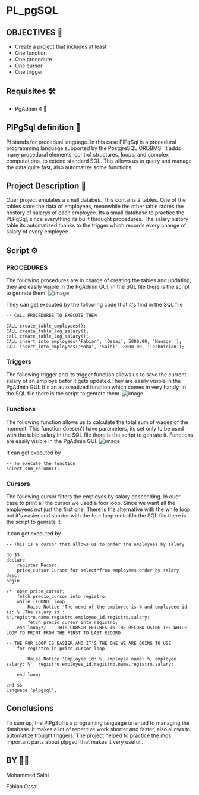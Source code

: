 # PL_pgSQL

## OBJECTIVES 🎯
- Create a project that includes at least
- One function
- One procedure
- One cursor
- One trigger

## Requisites 🛠
- PgAdmin 4 🐘

## PlPgSql definition 🐘
Pl stands for procedual language. In this case PlPgSql  is a procedural programming language supported by the PostgreSQL ORDBMS. It  adds many procedural elements, control structures, loops, and complex computations, to extend standard SQL. This allows us to query and manage the data quite fast, also automatize some functions.

## Project Description 📖

Ouer project emulates a small databes. This contains 2 tables. One of the tables store the data of employees, meanwhile the other table stores the hostory of salarys of each employee. Its a small database to practice the PLPgSql, since everything its built throught procedures. The salary history table its automatized thanks to the trigger which records every change of salary of every employee.

## Script ⚙

### PROCEDURES

The following procedures are in charge of creating the tables and updating, they are easily visible in the PgAdmin GUI, in the SQL file there is the script to genrate them.
![image](https://user-images.githubusercontent.com/119495982/235486102-0fc07c90-93a7-4738-9796-447ab5bbfd64.png)

They can get executed by the following code that it's find in the SQL file
~~~
-- CALL PROCEDURES TO EXECUTE THEM

CALL create_table_employees();
CALL create_table_log_salary();
call create_table_log_salary();
CALL insert_into_employees('Fabian', 'Ossai', 5000.00, 'Manager');
CALL insert_into_employees('Moha', 'Salhi', 8000.00, 'Technician');
~~~

### Triggers
The following trigger and its trigger function allows us to save the current salary of an employe befor it gets updated.They are easily visible in the PgAdmin GUI. It's an automatized function which comes in very handy, in the SQL file there is the script to genrate them.
![image](https://user-images.githubusercontent.com/119495982/235487267-1bc4060c-a90b-439d-903c-d3c696a131d0.png)

### Functions
The following function allows us to calculate the total sum of wages of the moment. This function doesen't have parameters, its set only to be used with the table salary.In the SQL file there is the script to genrate it. Functions  are easily visible in the PgAdmin GUI.
![image](https://user-images.githubusercontent.com/119495982/235487883-47321c81-cc93-4b19-a42e-e9d50b407cf0.png)

It can get executed by 
~~~
-- To execute the function
select sum_column();
~~~

### Cursors
The following cursor filters the employes by salary descending. In ouer case to print all the cursor we used a foor loop. Since we want all the employees not just the first one. There is the alternative with the while loop, but it's easier and shorter with the foor loop metod.In the SQL file there is the script to genrate it.

It can get executed by 
~~~
-- This is a cursor that allows us to order the employees by salary

do $$
declare 
	register Record;
	price_cursor Cursor for select*from employees order by salary desc;
begin

/*	open price_cursor;
	fetch precio_cursor into registro;
	while (FOUND) loop
		Raise Notice 'The neme of the employee is % and employeee id is: % .The salary is : %',registro.name,registro.employee_id,registro.salary;
		fetch precio_cursor into registro;
	end loop;*/ -- THIS CURSOR FETCHES IN THE RECORD USING THE WHILE LOOP TO PRINT FROM THE FIRST TO LAST RECORD
	
-- THE FOR LOOP IS EASIER AND IT'S THE ONE WE ARE GOING TO USE
	for registro in price_cursor loop
	
		Raise Notice 'Employee id: %, employee name: %, employee salary: %', registro.employee_id,registro.name,registro.salary;
		
	end loop;
	
end $$
Language 'plpgsql';
~~~

## Conclusions

To sum up, the PlPgSql is a programing language oriented to managing the database. It makes a lot of repetitive work shorter and faster, also allows to automatize trought triggers. The project helped to practice the mos important parts about plpgsql that makes it very usefull.

## BY 👨‍💻

Mohammed Salhi

Fabian Ossai





